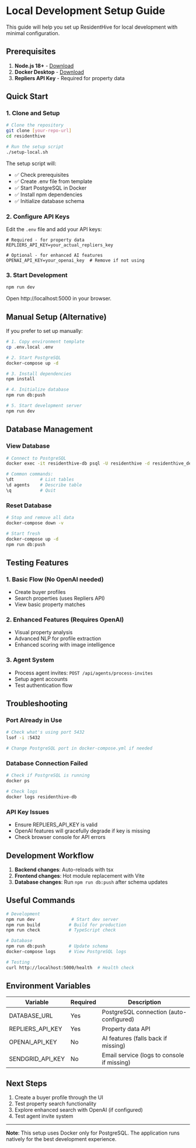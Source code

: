 # Local Development Setup Guide

This guide will help you set up ResidentHive for local development with minimal configuration.

## Prerequisites

1. **Node.js 18+** - [Download](https://nodejs.org/)
2. **Docker Desktop** - [Download](https://www.docker.com/products/docker-desktop)
3. **Repliers API Key** - Required for property data

## Quick Start

### 1. Clone and Setup

```bash
# Clone the repository
git clone [your-repo-url]
cd residenthive

# Run the setup script
./setup-local.sh
```

The setup script will:
- ✅ Check prerequisites
- ✅ Create .env file from template
- ✅ Start PostgreSQL in Docker
- ✅ Install npm dependencies
- ✅ Initialize database schema

### 2. Configure API Keys

Edit the `.env` file and add your API keys:

```env
# Required - for property data
REPLIERS_API_KEY=your_actual_repliers_key

# Optional - for enhanced AI features
OPENAI_API_KEY=your_openai_key  # Remove if not using
```

### 3. Start Development

```bash
npm run dev
```

Open http://localhost:5000 in your browser.

## Manual Setup (Alternative)

If you prefer to set up manually:

```bash
# 1. Copy environment template
cp .env.local .env

# 2. Start PostgreSQL
docker-compose up -d

# 3. Install dependencies
npm install

# 4. Initialize database
npm run db:push

# 5. Start development server
npm run dev
```

## Database Management

### View Database
```bash
# Connect to PostgreSQL
docker exec -it residenthive-db psql -U residenthive -d residenthive_dev

# Common commands:
\dt          # List tables
\d agents    # Describe table
\q           # Quit
```

### Reset Database
```bash
# Stop and remove all data
docker-compose down -v

# Start fresh
docker-compose up -d
npm run db:push
```

## Testing Features

### 1. Basic Flow (No OpenAI needed)
- Create buyer profiles
- Search properties (uses Repliers API)
- View basic property matches

### 2. Enhanced Features (Requires OpenAI)
- Visual property analysis
- Advanced NLP for profile extraction
- Enhanced scoring with image intelligence

### 3. Agent System
- Process agent invites: `POST /api/agents/process-invites`
- Setup agent accounts
- Test authentication flow

## Troubleshooting

### Port Already in Use
```bash
# Check what's using port 5432
lsof -i :5432

# Change PostgreSQL port in docker-compose.yml if needed
```

### Database Connection Failed
```bash
# Check if PostgreSQL is running
docker ps

# Check logs
docker logs residenthive-db
```

### API Key Issues
- Ensure REPLIERS_API_KEY is valid
- OpenAI features will gracefully degrade if key is missing
- Check browser console for API errors

## Development Workflow

1. **Backend changes**: Auto-reloads with tsx
2. **Frontend changes**: Hot module replacement with Vite
3. **Database changes**: Run `npm run db:push` after schema updates

## Useful Commands

```bash
# Development
npm run dev              # Start dev server
npm run build           # Build for production
npm run check           # TypeScript check

# Database
npm run db:push         # Update schema
docker-compose logs     # View PostgreSQL logs

# Testing
curl http://localhost:5000/health  # Health check
```

## Environment Variables

| Variable | Required | Description |
|----------|----------|-------------|
| DATABASE_URL | Yes | PostgreSQL connection (auto-configured) |
| REPLIERS_API_KEY | Yes | Property data API |
| OPENAI_API_KEY | No | AI features (falls back if missing) |
| SENDGRID_API_KEY | No | Email service (logs to console if missing) |

## Next Steps

1. Create a buyer profile through the UI
2. Test property search functionality
3. Explore enhanced search with OpenAI (if configured)
4. Test agent invite system

---

**Note**: This setup uses Docker only for PostgreSQL. The application runs natively for the best development experience.
